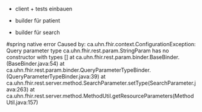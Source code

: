 - client + tests einbauen
- builder für patient

- builder für search
                   
#spring native error
Caused by: ca.uhn.fhir.context.ConfigurationException: Query parameter type ca.uhn.fhir.rest.param.StringParam has no constructor with types []
at ca.uhn.fhir.rest.param.binder.BaseBinder.<init>(BaseBinder.java:54)
at ca.uhn.fhir.rest.param.binder.QueryParameterTypeBinder.<init>(QueryParameterTypeBinder.java:39)
at ca.uhn.fhir.rest.server.method.SearchParameter.setType(SearchParameter.java:263)
at ca.uhn.fhir.rest.server.method.MethodUtil.getResourceParameters(MethodUtil.java:157)